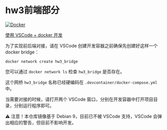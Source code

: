 # hw3前端部分

[![Docker](https://github.com/ds-hw-fuuzen/hw3-frontend/actions/workflows/docker-publish.yml/badge.svg)](https://github.com/ds-hw-fuuzen/hw3-frontend/actions/workflows/docker-publish.yml)

[使用 VSCode + docker 开发](https://github.com/ds-hw-fuuzen/.github/blob/main/profile/README.md)

为了实现前后端对接，请在 VSCode 创建开发容器之前确保先创建好这样一个 docker bridge：

```shell shell
docker network create hw3_bridge
```

您可以通过 `docker network ls` 检查 `hw3_bridge` 是否存在。

这个网桥 `hw3_bridge` 名称已经硬编码在 `.devcontainer/docker-compose.yml` 中。

当需要对接的时候，请打开两个 VSCode 窗口，分别在开发容器中打开项目目录，分别运行程序即可。

:warning: 注意！本仓库镜像基于 Debian 9，目前已不被 VSCode 支持，VSCode 会弹出相应的警告，但目前不影响开发。
